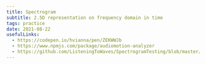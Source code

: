```yaml
---
title: Spectrogram
subtitle: 2.5D representation on frequency domain in time
tags: practice
date: 2021-08-22
usefulLinks:
  - https://codepen.io/hvianna/pen/ZEKWWJb
  - https://www.npmjs.com/package/audiomotion-analyzer
  - https://github.com/ListeningToWaves/SpectrogramTesting/blob/master/src/components/spectrogram.js
---
```


<client-only>
  <pitch-spectrogram />
</client-only>